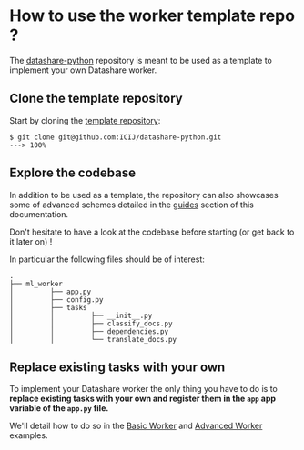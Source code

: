 # How to use the worker template repo ?

The [datashare-python](https://github.com/ICIJ/datashare-python) repository is meant to be used as a template to implement your own Datashare worker.

## Clone the template repository

Start by cloning the [template repository](https://github.com/ICIJ/datashare-python):

<!-- termynal -->
```console
$ git clone git@github.com:ICIJ/datashare-python.git
---> 100%
```

## Explore the codebase

In addition to be used as a template, the repository can also showcases some of advanced schemes detailed in the
[guides](../../guides/index.md) section of this documentation.

Don't hesitate to have a look at the codebase before starting (or get back to it later on) !

In particular the following files should be of interest:
```console
.
├── ml_worker
│         ├── app.py
│         ├── config.py
│         ├── tasks
│         │         ├── __init__.py
│         │         ├── classify_docs.py
│         │         ├── dependencies.py
│         │         └── translate_docs.py
```


## Replace existing tasks with your own

To implement your Datashare worker the only thing you have to do is to **replace existing tasks with your own and
register them in the `app` app variable of the `app.py` file.**

We'll detail how to do so in the [Basic Worker](./worker-basic.md) and [Advanced Worker](./worker-advanced.md) examples.
